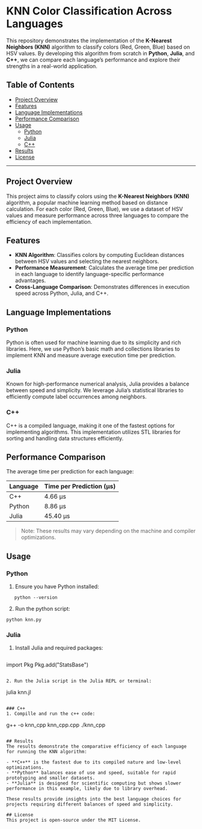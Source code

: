 # KNN Color Classification Across Languages

This repository demonstrates the implementation of the **K-Nearest Neighbors (KNN)** algorithm to classify colors (Red, Green, Blue) based on HSV values. By developing this algorithm from scratch in **Python**, **Julia**, and **C++**, we can compare each language’s performance and explore their strengths in a real-world application.

## Table of Contents
- [Project Overview](#project-overview)
- [Features](#features)
- [Language Implementations](#language-implementations)
- [Performance Comparison](#performance-comparison)
- [Usage](#usage)
  - [Python](#python)
  - [Julia](#julia)
  - [C++](#c)
- [Results](#results)
- [License](#license)

---

## Project Overview

This project aims to classify colors using the **K-Nearest Neighbors (KNN)** algorithm, a popular machine learning method based on distance calculation. For each color (Red, Green, Blue), we use a dataset of HSV values and measure performance across three languages to compare the efficiency of each implementation.

## Features

- **KNN Algorithm**: Classifies colors by computing Euclidean distances between HSV values and selecting the nearest neighbors.
- **Performance Measurement**: Calculates the average time per prediction in each language to identify language-specific performance advantages.
- **Cross-Language Comparison**: Demonstrates differences in execution speed across Python, Julia, and C++.

## Language Implementations

### Python
Python is often used for machine learning due to its simplicity and rich libraries. Here, we use Python’s basic math and collections libraries to implement KNN and measure average execution time per prediction.

### Julia
Known for high-performance numerical analysis, Julia provides a balance between speed and simplicity. We leverage Julia’s statistical libraries to efficiently compute label occurrences among neighbors.

### C++
C++ is a compiled language, making it one of the fastest options for implementing algorithms. This implementation utilizes STL libraries for sorting and handling data structures efficiently.

## Performance Comparison

The average time per prediction for each language:

| Language | Time per Prediction (µs) |
|----------|---------------------------|
| C++      | 4.66 µs                   |
| Python   | 8.86 µs                   |
| Julia    | 45.40 µs                  |


> Note: These results may vary depending on the machine and compiler optimizations.

## Usage

### Python
1. Ensure you have Python installed:
  ```
     python --version
  ```

2. Run the python script:
  ```
  python knn.py
  ```

### Julia
1. Install Julia and required packages:
   ```
  import Pkg
  Pkg.add("StatsBase")
  ```

2. Run the Julia script in the Julia REPL or terminal:
  ```
  julia knn.jl
  ```

### C++
1. Compille and run the c++ code:
   ```
  g++ -o knn_cpp knn_cpp.cpp
  ./knn_cpp
  ```

## Results
The results demonstrate the comparative efficiency of each language for running the KNN algorithm:

- **C++** is the fastest due to its compiled nature and low-level optimizations.
- **Python** balances ease of use and speed, suitable for rapid prototyping and smaller datasets.
- **Julia** is designed for scientific computing but shows slower performance in this example, likely due to library overhead.

These results provide insights into the best language choices for projects requiring different balances of speed and simplicity.

## License
This project is open-source under the MIT License.
